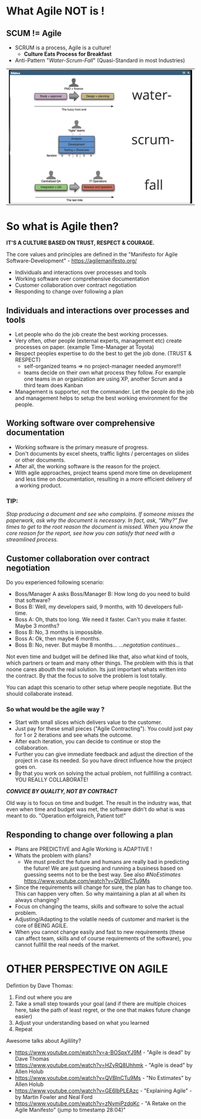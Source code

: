 # What Agile NOT is !


## SCUM != Agile 

* SCRUM is a process, Agile is a culture! 
  * **Culture Eats Process for Breakfast**
* Anti-Pattern "_Water-Scrum-Fall_" (Quasi-Standard in most Industries)

<table><tr><td>
<img align="center" src="waterscrumfall.png" title="struct vs. map" width="650">
</td></tr></table>

# So what is Agile then?

**IT'S A CULTURE BASED ON TRUST, RESPECT & COURAGE.**

The core values and principles are defined in the "Manifesto for Agile Software-Development" - https://agilemanifesto.org/

- Individuals and interactions over processes and tools
- Working software over comprehensive documentation
- Customer collaboration over contract negotiation
- Responding to change over following a plan


## Individuals and interactions over processes and tools

* Let people who do the job create the best working processes.
* Very often, other people (external experts, management etc) create processes on paper. (example Time-Manager at Toyota)
* Respect peoples expertise to do the best to get the job done. (TRUST & RESPECT)
  - self-organized teams => no project-manager needed anymore!!!
  - teams decide on their own what process they follow. For example one teams in an organization are using XP, another Scrum and a third team does Kanban
* Management is supporter, not the commander. Let the people do the job and management helps to setup the best working environment for the people. 

## Working software over comprehensive documentation

* Working software is the primary measure of progress.
* Don't documents by excel sheets, traffic lights / percentages on slides or other documents.
* After all, the working software is the reason for the project.
* With agile approaches, project teams spend more time on development and less time on documentation, resulting in a more efficient delivery of a working product.


### TIP:
_Stop producing a document and see who complains. If someone misses the paperwork, ask why the document is necessary. In fact, ask, “Why?” five times to get to the root reason the document is missed. When you know the core reason for the report, see how you can satisfy that need with a streamlined process._

## Customer collaboration over contract negotiation

Do you experienced following scenario:

* Boss/Manager A asks Boss/Manager B: How long do you need to build that software?
* Boss B: Well, my developers said, 9 months, with 10 developers full-time.
* Boss A: Oh, thats too long. We need it faster. Can't you make it faster. Maybe 3 months?
* Boss B: No, 3 months is impossible.
* Boss A: Ok, then maybe 6 months.
* Boss B: No, never. But maybe 8 months...
..._negotation continues_...

Not even time and budget will be defined like that, also what kind of tools, which partners or team and many other things. The problem with this is that noone cares abouth the real solution. Its just important whats written into the contract. By that the focus to solve the problem is lost totally.

You can adapt this scenario to other setup where people negotiate. But the should collaborate instead.

### So what would be the agile way ?

* Start with small slices which delivers value to the customer. 
* Just pay for these small pieces ("Agile Contracting"). You could just pay for 1 or 2 iterations and see whats the outcome. 
* After each iteration, you can decide to continue or stop the collaboration.
* Further you can give immediate feedback and adjust the direction of the project in case its needed. So you have direct influence how the project goes on.
* By that you work on solving the actual problem, not fullfilling a contract. YOU REALLY COLLABORATE!
  
_**CONVICE BY QUALITY, NOT BY CONTRACT**_

Old way is to focus on time and budget. The result in the industry was, that even when time and budget was met, the software didn't do what is was meant to do. "Operation erfolgreich, Patient tot!"

## Responding to change over following a plan

* Plans are PREDICTIVE and Agile Working is ADAPTIVE !
* Whats the problem with plans?
  * We must predict the future and humans are really bad in predicting the future! We are just guesing and running a business based on guessing seems not to be the best way. See also _#NoEstimates_ https://www.youtube.com/watch?v=QVBlnCTu9Ms
* Since the requirements will change for sure, the plan has to change too. This can happen very often. So why maintaining a plan at all when its always changing?
* Focus on changing the teams, skills and software to solve the actual problem.
* Adjusting/Adapting to the volatile needs of customer and market is the core of BEING AGILE.
* When you cannot change easily and fast to new requirements (these can affect team, skills and of course requirements of the software), you cannot fullfill the real needs of the market.


# OTHER PERSPECTIVE ON AGILE

Defintion by Dave Thomas:

1. Find out where you are
2. Take a small step towards your goal (and if there are multiple choices here, take the path of least regret, or the one that makes future change easier)
3. Adjust your understanding based on what you learned
4. Repeat


Awesome talks about Agilility?

* https://www.youtube.com/watch?v=a-BOSpxYJ9M - "Agile is dead" by Dave Thomas
* https://www.youtube.com/watch?v=HZyRQ8Uhhmk - "Agile is dead" by Allen Holub
* https://www.youtube.com/watch?v=QVBlnCTu9Ms - "No Estimates" by Allen Holub
* https://www.youtube.com/watch?v=GE6lbPLEAzc - "Explaining Agile" - by Martin Fowler and Neal Ford
* https://www.youtube.com/watch?v=zNvmjPzdqKc - "A Retake on the Agile Manifesto" (jump to timestamp 28:04)"


